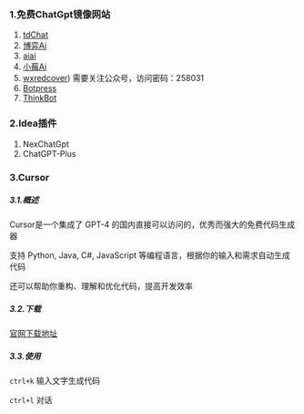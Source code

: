 ### 1.免费ChatGpt镜像网站

1. [tdChat](http://1.tdchat3.com/)
2. [博弈Ai](https://ai.bo-e.com/)
3. [aiai](https://www.aiai.zone/#/chat/1002)
4. [小莓Ai](https://ai.usesless.com/chat/1680267444324)
5. [wxredcover](https://gpts.wxredcover.cn/))  需要关注公众号，访问密码：258031
6. [Botpress](https://chat.wuguokai.cn/lite/chatgpt/?m=channel-web&v=Fullscreen&options=%7B%22hideWidget%22%3Atrue%2C%22config%22%3A%7B%22enableReset%22%3Afalse%2C%22enableTranscriptDownload%22%3Atrue%7D%7D)
7. [ThinkBot](https://www.chat2ai.cn/)

### 2.Idea插件

1. NexChatGpt 
2. ChatGPT-Plus

### 3.Cursor

#####   3.1.概述

   Cursor是一个集成了 GPT-4 的国内直接可以访问的，优秀而强大的免费代码生成器

   支持 Python, Java, C#, JavaScript 等编程语言，根据你的输入和需求自动生成代码

   还可以帮助你重构、理解和优化代码，提高开发效率

#####   3.2.下载

   [官网下载地址 ](https://www.cursor.so/)

#####   3.3.使用

   `ctrl+k` 输入文字生成代码

   `ctrl+l` 对话

